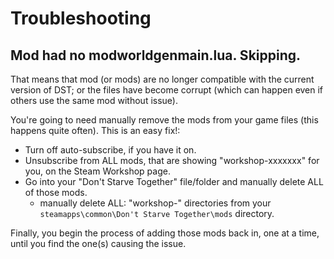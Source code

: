 # Troubleshooting

## Mod had no modworldgenmain.lua. Skipping.

That means that mod (or mods) are no longer compatible with the current version of DST; or the
files have become corrupt (which can happen even if others use the same mod without issue).

You're going to need manually remove the mods from your game files (this happens quite often).
This is an easy fix!:

* Turn off auto-subscribe, if you have it on.
* Unsubscribe from ALL mods, that are showing "workshop-xxxxxxx" for you, on the Steam Workshop page.
* Go into your "Don't Starve Together" file/folder and manually delete ALL of those mods.
  * manually delete ALL: "workshop-<number>" directories from your
`steamapps\common\Don't Starve Together\mods` directory.

Finally, you begin the process of adding those mods back in, one at a time, until you
find the one(s) causing the issue.


